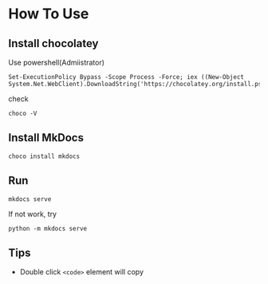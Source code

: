# How To Use
## Install chocolatey
Use powershell(Admiistrator)
```
Set-ExecutionPolicy Bypass -Scope Process -Force; iex ((New-Object System.Net.WebClient).DownloadString('https://chocolatey.org/install.ps1'))
```
check
```
choco -V
```
## Install MkDocs
```
choco install mkdocs
```
## Run
```
mkdocs serve
```
If not work, try
```
python -m mkdocs serve
```
## Tips
* Double click `<code>` element will copy